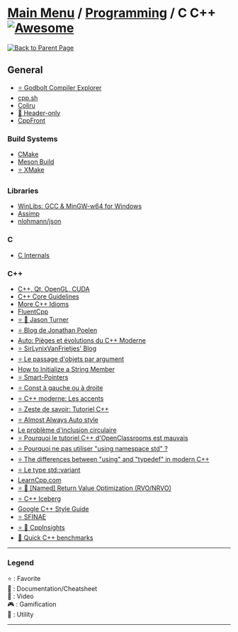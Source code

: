 # [Main Menu](../../README.md) / [Programming](../README.md) / C C++ [![Awesome](https://awesome.re/badge-flat.svg)](https://awesome.re)

[![Back to Parent Page](https://img.shields.io/badge/-Back_to_Parent_Page-blue?style=for-the-badge)](../README.md)

## General
- [:star: Godbolt Compiler Explorer](https://godbolt.org/z/37PJWK)
- [cpp.sh](http://cpp.sh)
- [Coliru](http://coliru.stacked-crooked.com/)
- [:book: Header-only](https://en.wikipedia.org/wiki/Header-only)
- [CppFront](https://github.com/hsutter/cppfront)

### Build Systems
- [CMake](https://cliutils.gitlab.io/modern-cmake/)
- [Meson Build](https://mesonbuild.com)
- [:star: XMake](https://xmake.io/)

### Libraries
- [WinLibs: GCC & MinGW-w64 for Windows](http://winlibs.com/)
- [Assimp](https://www.assimp.org/)
- [nlohmann/json](https://github.com/nlohmann/json)

### C
- [C Internals](http://www.avabodh.com/cin/cin.html)

### C++
- [C++, Qt, OpenGL, CUDA](http://guillaume.belz.free.fr/)
- [C++ Core Guidelines](https://isocpp.github.io/CppCoreGuidelines/CppCoreGuidelines)
- [More C++ Idioms](https://en.wikibooks.org/wiki/More_C%2B%2B_Idioms)
- [FluentCpp](https://www.fluentcpp.com/)
- [:star: :movie_camera: Jason Turner](https://www.youtube.com/user/lefticus1)
- [:star: Blog de Jonathan Poelen](https://jonathanpoelen.github.io/)
- [Auto: Pièges et évolutions du C++ Moderne](https://blog.invivoo.com/auto-pieges-et-evolutions-du-c-moderne/)
- [:star: SirLynixVanFrietjes' Blog](https://sirlynixvanfrietjes.be/)
- [:star: Le passage d'objets par argument](https://sirlynixvanfrietjes.be/2018/02/25/cpp-moderne-le-passage-dobjets-par-argument/)
- [How to Initialize a String Member](https://www.bfilipek.com/2018/08/init-string-member.html)
- [:star: Smart-Pointers](https://sirlynixvanfrietjes.be/2018/05/23/c-moderne-la-gestion-de-la-memoire/)
- [:star: Const à gauche ou à droite](https://sirlynixvanfrietjes.be/2018/06/02/pinaillage-c-le-const-a-gauche-ou-a-droite/)
- [:star: C++ moderne: Les accents](https://sirlynixvanfrietjes.be/2020/01/14/cpp-moderne-les-accents/)
- [:star: Zeste de savoir: Tutoriel C++](https://zestedesavoir.com/tutoriels/822/la-programmation-en-c-moderne/)
- [:star: Almost Always Auto style](http://cginternals.github.io/guidelines/articles/almost-always-auto/)
- [Le problème d'inclusion circulaire](https://winjerome.developpez.com/langage-cplusplus/faq-erreurs-courantes/?id=inclusion-circulaire-forward-declaration)
- [:star: Pourquoi le tutoriel C++ d'OpenClassrooms est mauvais](https://informaticienzero.github.io/c++-avec-openclassrooms-ou-comment-perdre-son-temps/)
- [:star: Pourquoi ne pas utiliser "using namespace std" ?](https://gist.github.com/AllanBlanchard/2b2b4b2164e51ecd516d45f8f515876e)
- [:star: The differences between "using" and "typedef" in modern C++](https://www.internalpointers.com/post/differences-between-using-and-typedef-modern-c)
- [:star: Le type std::variant](https://h-deb.clg.qc.ca/Sujets/Divers--cplusplus/variant.html)
- [LearnCpp.com](https://www.learncpp.com)
- [:star: :book: [Named] Return Value Optimization (RVO/NRVO)](http://razakhel.github.io/blog/understand-copy-elision/)
- [:star: C++ Iceberg](https://fouronnes.github.io/cppiceberg/)
- [Google C++ Style Guide](https://google.github.io/styleguide/cppguide.html)
- [:star: SFINAE](https://jonathanpoelen.github.io/2020/04/sfinae/)
- [:star: :wrench: CppInsights](https://cppinsights.io)
- [:wrench: Quick C++ benchmarks](https://quick-bench.com/)

---

### Legend
:star: : Favorite\
:book: : Documentation/Cheatsheet\
:movie_camera: : Video\
:video_game: : Gamification\
:wrench: : Utility

---
